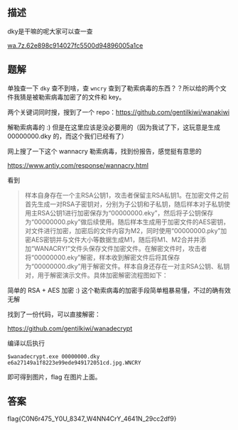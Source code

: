 ## 描述

dky是干嘛的呢大家可以查一查

[wa.7z.62e898c914027fc5500d94896005a1ce](./assets/wa.7z.62e898c914027fc5500d94896005a1ce)

## 题解

单独查一下 `dky` 查不到啥，查 `wncry` 查到了勒索病毒的东西？？所以给的两个文件我猜是被勒索病毒加密了的文件和 key。

两个关键词同时搜，搜到了一个 repo：https://github.com/gentilkiwi/wanakiwi

解勒索病毒的 :) 但是在这里应该是没必要用的（因为我试了下，这玩意是生成 00000000.dky 的，而这个我们已经有了）

网上搜了一下这个 wannacry 勒索病毒，找到份报告，感觉挺有意思的

https://www.antiy.com/response/wannacry.html

看到

> 样本自身存在一个主RSA公钥1，攻击者保留主RSA私钥1。在加密文件之前首先生成一对RSA子密钥对，分别为子公钥和子私钥，随后样本对子私钥使用主RSA公钥1进行加密保存为“00000000.eky”，然后将子公钥保存为“00000000.pky”做后续使用。随后样本生成用于加密文件的AES密钥，对文件进行加密，加密后的文件内容为M2，同时使用“00000000.pky”加密AES密钥并与文件大小等数据生成M1，随后将M1、M2合并并添加“WANACRY!”文件头保存文件加密文件。在解密文件时，攻击者将“00000000.eky”解密，样本收到解密文件后将其保存为“00000000.dky”用于解密文件。样本自身还存在一对主RSA公钥、私钥对，用于解密演示文件。具体加密解密流程图如下：

简单的 RSA + AES 加密 :) 这个勒索病毒的加密手段简单粗暴易懂，不过的确有效无解

找到了一份代码，可以直接解密：

https://github.com/gentilkiwi/wanadecrypt

编译以后执行

```
$wanadecrypt.exe 00000000.dky e6a27149a1f8223e99ede949172051cd.jpg.WNCRY
```

即可得到图片，flag 在图片上面。

## 答案

flag{C0N6r475_Y0U_8347_W4NN4CrY_4641N_29cc2df9}
